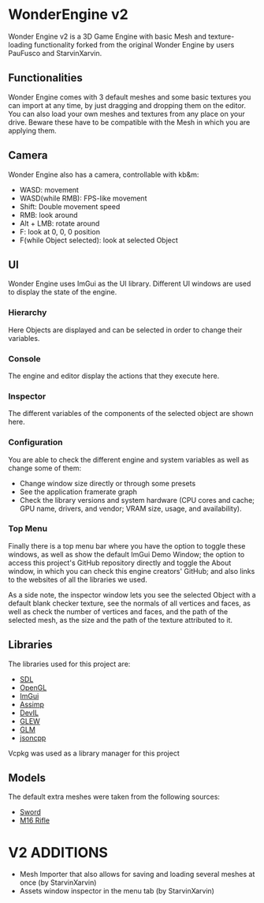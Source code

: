 # WonderEngine v2
Wonder Engine v2 is a 3D Game Engine with basic Mesh and texture-loading functionality forked from the original Wonder Engine by users PauFusco and StarvinXarvin.
## Functionalities
Wonder Engine comes with 3 default meshes and some basic textures you can import at any time, by just dragging and dropping them on the editor.
You can also load your own meshes and textures from any place on your drive. Beware these have to be compatible with the Mesh in which you are applying them.
## Camera
Wonder Engine also has a camera, controllable with kb&m:
- WASD: movement
- WASD(while RMB): FPS-like movement
- Shift: Double movement speed
- RMB: look around
- Alt + LMB: rotate around
- F: look at 0, 0, 0 position
- F(while Object selected): look at selected Object
## UI
Wonder Engine uses ImGui as the UI library.
Different UI windows are used to display the state of the engine.
### Hierarchy
Here Objects are displayed and can be selected in order to change their variables.
### Console
The engine and editor display the actions that they execute here.
### Inspector
The different variables of the components of the selected object are shown here.
### Configuration
You are able to check the different engine and system variables as well as change some of them:
- Change window size directly or through some presets
- See the application framerate graph
- Check the library versions and system hardware (CPU cores and cache; GPU name, drivers, and vendor; VRAM size, usage, and availability).
### Top Menu
Finally there is a top menu bar where you have the option to toggle these windows, as well as show the default ImGui Demo Window;
the option to access this project's GitHub repository directly and toggle the About window, in which you can check this engine creators' GitHub; and also links to
the websites of all the libraries we used.

As a side note, the inspector window lets you see the selected Object with a default blank checker texture, see the normals of all vertices and faces, as well as
check the number of vertices and faces, and the path of the selected mesh, as the size and the path of the texture attributed to it.
## Libraries
The libraries used for this project are:
- [SDL](https://wiki.libsdl.org/)
- [OpenGL](https://www.opengl.org/)
- [ImGui](https://imgui-test.readthedocs.io/)
- [Assimp](https://assimp-docs.readthedocs.io/)
- [DevIL](https://openil.sourceforge.net/)
- [GLEW](https://glew.sourceforge.net/)
- [GLM](https://glm.g-truc.net/0.9.5/index.html)
- [jsoncpp](https://open-source-parsers.github.io/jsoncpp-docs/doxygen/index.html)

Vcpkg was used as a library manager for this project

## Models
The default extra meshes were taken from the following sources:
- [Sword](https://free3d.com/3d-model/sting-sword-128810.html "Sting Sword")
- [M16 Rifle](https://sketchfab.com/3d-models/m16-assault-rifle-339d0f7b21024387853dd926a5d51b50 "M16 Assault Rifle")

# V2 ADDITIONS

- Mesh Importer that also allows for saving and loading several meshes at once (by StarvinXarvin)
- Assets window inspector in the menu tab (by StarvinXarvin)
